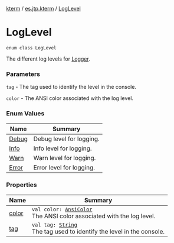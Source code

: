 [kterm](../../index.md) / [es.jtp.kterm](../index.md) / [LogLevel](./index.md)

# LogLevel

`enum class LogLevel`

The different log levels for [Logger](../-logger/index.md).

### Parameters

`tag` - The tag used to identify the level in the console.

`color` - The ANSI color associated with the log level.

### Enum Values

| Name | Summary |
|---|---|
| [Debug](-debug.md) | Debug level for logging. |
| [Info](-info.md) | Info level for logging. |
| [Warn](-warn.md) | Warn level for logging. |
| [Error](-error.md) | Error level for logging. |

### Properties

| Name | Summary |
|---|---|
| [color](color.md) | `val color: `[`AnsiColor`](../-ansi-color/index.md)<br>The ANSI color associated with the log level. |
| [tag](tag.md) | `val tag: `[`String`](https://kotlinlang.org/api/latest/jvm/stdlib/kotlin/-string/index.html)<br>The tag used to identify the level in the console. |
